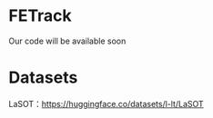 # FETrack
  Our code will be available soon

# Datasets
  LaSOT：https://huggingface.co/datasets/l-lt/LaSOT

